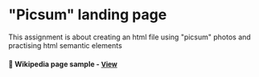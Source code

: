 
# "Picsum" landing page

This assignment is about creating an html file using "picsum" photos and practising html semantic elements 

<h4>🔹 Wikipedia page sample - <a href="https://simonakom.github.io/picsum-landing-page/picsum-page.html" style="font-size:small;">View</a><h4>

